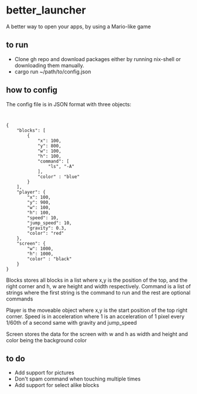 # better_launcher
A better way to open your apps, by using a Mario-like game

## to run
* Clone gh repo and download packages either by running nix-shell or downloading them manually.
* cargo run ~/path/to/config.json

## how to config
The config file is in JSON format with three objects:
```


{
    "blocks": [
        {
            "x": 100,
            "y": 800,
            "w": 100,
            "h": 100,
            "command": [
                "ls", "-A"
            ],
            "color" : "blue"
        }
    ],
    "player": {
        "x": 100,
        "y": 900,
        "w": 100,
        "h": 100,
        "speed": 10,
        "jump_speed": 10,
        "gravity": 0.3,
        "color": "red"
    },
    "screen": {
        "w": 1000,
        "h": 1000,
        "color" : "black"
    }
}
```


Blocks stores all blocks in a list where x,y is the position of the top, and the right corner and h, w are height and width respectively. Command is a list of strings where the first string is the command to run and the rest are optional commands

Player is the moveable object where x,y is the start position of the top right corner. Speed is in acceleration where 1 is an acceleration of 1 pixel every 1/60th of a second same with gravity and jump_speed

Screen stores the data for the screen with w and h as width and height and color being the background color

## to do 
* Add support for pictures
* Don't spam command when touching multiple times
* Add support for select alike blocks
